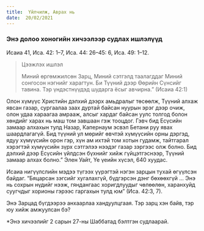 ```yaml
---
title:  Үйлчилж, Аврах нь
date:  20/02/2021
---
```


### Энэ долоо хоногийн хичээлээр судлах ишлэлүүд
Исаиа 41, Иса. 42: 1–7, Иса. 44: 26–45: 6, Иса. 49: 1–12.

> <p>Цээжлэх ишлэл</p>
> Миний өргөмжилсөн Зарц, Миний сэтгэлд таалагддаг Миний сонгосон нэгнийг харагтун. Би Түүний дээр Өөрийн Сүнсийг тавина. Тэр үндэстнүүдэд шударга ёсыг авчирна.” (Исаиа 42:1)

Олон хүмүүс Христийн дэлхий дээрх амьдралыг төсөөлж, Түүний алхаж явсан газар, сургаалаа заах дуртай байсан нуурын эрэг дээр очиж, олон удаа хараагаа амрааж, алсыг хардаг байсан уулс толгод болон хөндийг харах нь маш том завшаан гэж тооцдог. Гэвч бид Есүсийн замаар алхахын тулд Назар, Капернаум эсвэл Бетани руу явах шаардлагагүй. Бид түүний ул мөрийг өвчтэй хүмүүсийн орны дэргэд, ядуу хүмүүсийн орон гэр, хүн ам ихтэй том хотын гудамж, тайтгарал хэрэгтэй хүмүүсийн зүрх сэтгэлээ нээдэг газар зэргээс олж болно. Бид дэлхий дээр Есүсийн үйлдсэн бүхнийг хийж гүйцэтгэснээр, Түүний замаар алхах болно.” Элен Уайт, Үе үеийн хүсэл, 640 хуудас.

Исаиа нигүүлслийн мэдээ түгээх үүрэгтэй нэгэн зарцын тухай өгүүлсэн байдаг. “Бяцарсан зэгсийг хугалахгүй, бүдгэрсэн дэнг бөхөөхгүй ... Энэ нь сохрын нүдийг нээж, гяндангаас хоригдлуудыг чөлөөлөн, харанхуйд суугчдыг хорионы гэрээс гаргахын тулд юм” (Иса. 42:3, 7).

Энэ Зарцад бүгдээрээ анхаарлаа хандуулцгаая. Тэр зарц хэн байв, тэр юу хийж амжуулсан бэ?

*Энэ хичээлийг 2 сарын 27-ны Шаббатад бэлтгэн судлаарай.